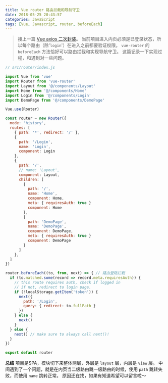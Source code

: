 ```yaml
---
title: Vue router 路由拦截和导航守卫
date: 2018-05-25 20:43:57
categories: JavaScript
tags: [Vue, Javascript, router, beforeEach]
---
```

> 接上一篇 [Vue axios 二次封装](http://blog.starpoetry.cn/2018/05/25/Vue-axios-ajax/)。
> 当前项目进入内页必须是已登录状态，所以每个路由（除'`login`'）在进入之前都要验证权限。
> `vue-router` 的 `beforeEach` 方法恰好可以路由拦截和实现导航守卫。
> 这篇记录一下实现过程，和遇到对一些问题。

<!-- more -->
```js
// src/router/index.js

import Vue from 'vue'
import Router from 'vue-router'
import Layout from '@/components/Layout'
import Home from '@/components/Home'
import Login from '@/components/Login'
import DemoPage from '@/components/DemoPage'

Vue.use(Router)

const router = new Router({
  mode: 'history',
  routes: [
    { path: '*', redirect: '/' },
    {
      path: '/Login',
      name: 'Login',
      component: Login
    },
    {
      path: '/',
      // name: 'Layout',
      component: Layout,
      children: [
        {
          path: '/',
          name: 'Home',
          component: Home,
          meta: { requiresAuth: true }
          component: Home
        },
        {
          path: 'DemoPage',
          name: 'DemoPage',
          component: DemoPage,
          meta: { requiresAuth: true }
          component: DemoPage
        }
      ]
    },
  ]
})

router.beforeEach((to, from, next) => { // 路由登陆拦截
  if (to.matched.some(record => record.meta.requiresAuth)) {
    // this route requires auth, check if logged in
    // if not, redirect to login page.
    if (!localStorage.getItem('token')) {
      next({
        path: '/Login',
        query: { redirect: to.fullPath }
      })
    } else {
      next()
    }
  } else {
    next() // make sure to always call next()!
  }
})

export default router
```

**总结**
项目是SPA，模块切下来整体两层，外层是 `layout` 层，内层是 `view` 层。
中间遇到了一个问题，就是在内页当二级路由跳一级路由的时候，使用 `path` 跳转失败，而使用 `name` 跳转正常。
原因还在找，如果有知道希望可以留言啦～